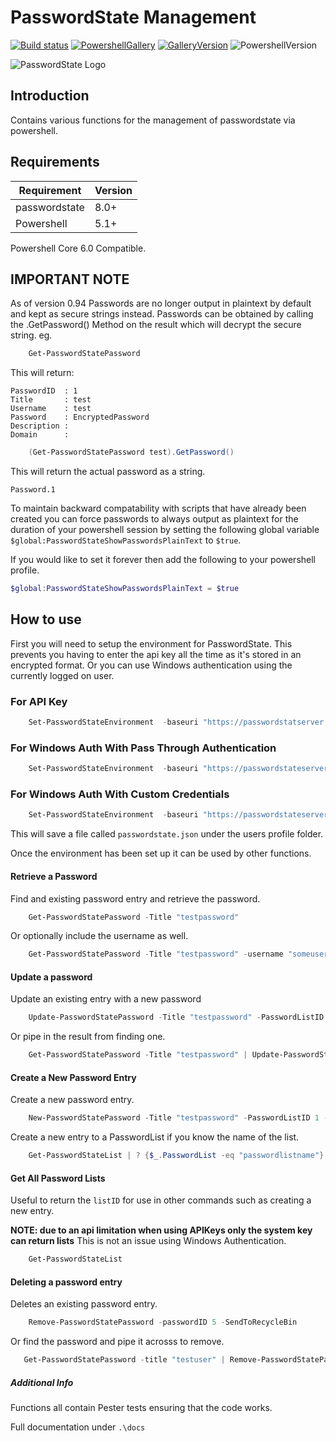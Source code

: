 # PasswordState Management 

[![Build status](https://ci.appveyor.com/api/projects/status/uitb02g8iig9gbga?svg=true)](https://ci.appveyor.com/project/dnewsholme/passwordstate-management)
[![PowershellGallery](https://img.shields.io/powershellgallery/v/passwordstate-management.svg)](https://www.powershellgallery.com/packages/passwordstate-management)
[![GalleryVersion](https://img.shields.io/powershellgallery/dt/passwordstate-management.svg)](https://www.powershellgallery.com/packages/passwordstate-management)
![PowershellVersion](https://img.shields.io/powershellgallery/p/passwordstate-management.svg)

![PasswordState Logo](https://www.clickstudios.com.au/assets/images/laptop-1.png)

## Introduction

Contains various functions for the management of passwordstate via powershell.

## Requirements

| Requirement   | Version |
|---------------|---------|
| passwordstate | 8.0+    |
| Powershell    | 5.1+    |

Powershell Core 6.0 Compatible.

## IMPORTANT NOTE

As of version 0.94 Passwords are no longer output in plaintext by default and kept as secure strings instead. Passwords can be obtained by calling the .GetPassword() Method on the result which will decrypt the secure string.
eg.

```powershell
    Get-PasswordStatePassword
```

This will return:

    PasswordID  : 1
    Title       : test
    Username    : test
    Password    : EncryptedPassword
    Description :
    Domain      :

```powershell
    (Get-PasswordStatePassword test).GetPassword()
```

This will return the actual password as a string.

    Password.1

To maintain backward compatability with scripts that have already been created you can force passwords to always output as plaintext for the duration of your powershell session by setting the following global variable `$global:PasswordStateShowPasswordsPlainText` to `$true`.

If you would like to set it forever then add the following to your powershell profile.

```powershell
$global:PasswordStateShowPasswordsPlainText = $true
```

## How to use

First you will need to setup the environment for PasswordState. This prevents you having to enter the api key all the time as it's stored in an encrypted format. Or you can use Windows authentication using the currently logged on user.

### For API Key

```powershell
    Set-PasswordStateEnvironment  -baseuri "https://passwordstatserver.co.uk" -apikey "dsiwjdi9e0377dw84w45dsw5sw"
```

### For Windows Auth With Pass Through Authentication

```powershell
    Set-PasswordStateEnvironment  -baseuri "https://passwordstateserver.co.uk" -WindowsAuthOnly
```

### For Windows Auth With Custom Credentials

```powershell
    Set-PasswordStateEnvironment  -baseuri "https://passwordstateserver.co.uk" -customcredentials $(Get-Credential)
```

This will save a file called `passwordstate.json` under the users profile folder.

Once the environment has been set up it can be used by other functions.

#### Retrieve a Password

Find and existing password entry and retrieve the password.

```powershell
    Get-PasswordStatePassword -Title "testpassword"
```

Or optionally include the username as well.

```powershell
    Get-PasswordStatePassword -Title "testpassword" -username "someuser"
```

#### Update a password

Update an existing entry with a new password

```powershell
    Update-PasswordStatePassword -Title "testpassword" -PasswordListID 1 -PasswordID 3 -Password "CorrectHorseStapleBattery"
```

Or pipe in the result from finding one.

```powershell
    Get-PasswordStatePassword -Title "testpassword" | Update-PasswordStatePassword -password "CorrectHorseStapleBattery"
```

#### Create a New Password Entry

Create a new password entry.

```powershell
    New-PasswordStatePassword -Title "testpassword" -PasswordListID 1 -username "newuser" -Password "CorrectHorseStapleBattery" -notes "development website" -url "http://somegoodwebsite.com"
```

Create a new entry to a PasswordList if you know the name of the list.

```powershell
    Get-PasswordStateList | ? {$_.PasswordList -eq "passwordlistname"} | New-PasswordStatePassword -Title "testpassword" -username "newuser" -Password "CorrectHorseStapleBattery" -notes "development website" -url "http://somegoodwebsite.com"
```

#### Get All Password Lists

Useful to return the `listID` for use in other commands such as creating a new entry.

**NOTE: due to an api limitation when using APIKeys only the system key can return lists** This is not an issue using Windows Authentication.

```powershell
    Get-PasswordStateList
```

#### Deleting a password entry

Deletes an existing password entry.

```powershell
    Remove-PasswordStatePassword -passwordID 5 -SendToRecycleBin
```

Or find the password and pipe it acrosss to remove.

```powershell
   Get-PasswordStatePassword -title "testuser" | Remove-PasswordStatePassword -SendToRecycleBin
```

##### Additional Info

Functions all contain Pester tests ensuring that the code works.

Full documentation under `.\docs`
